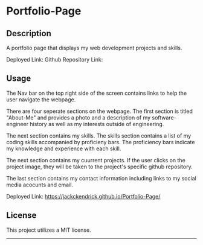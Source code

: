 # Portfolio-Page

## Description
A portfolio page that displays my web development projects and skills. 

Deployed Link:
Github Repository Link: 

## Usage

The Nav bar on the top right side of the screen contains links to help the user navigate the webpage.

There are four seperate sections on the webpage. The first section is titled "About-Me" and provides a photo and a description of my software-engineer history as well as my interests outside of engineering. 

The next section contains my skills. The skills section contains a list of my coding skills accompanied by proficieny bars. The proficiency bars indicate my knowledge and experience with each skill. 

The next section contains my cuurrent projects. If the user clicks on the project image, they will be taken to the project's specific github repository. 

The last section contains my contact information including links to my social media acocunts and email. 


Deployed Link: https://jackckendrick.github.io/Portfolio-Page/

## License

This project utilizes a MIT license. 

---

